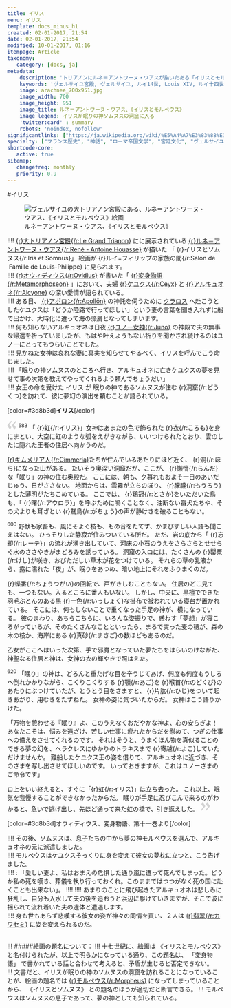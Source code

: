 ```yaml
---
title: イリス
menu: イリス
template: docs_minus_h1
created: 02-01-2017, 21:54
date: 02-01-2017, 21:54
modified: 10-01-2017, 01:16
itempage: Article
taxonomy:
   category: [docs, ja]
metadata:
    description: 'トリアノンにルネ＝アントワーヌ・ウアスが描いたある「イリスとモルペウス」絵画のもとに使用された、オウィディウス作家が書いた変身物語の第十一巻の眠りの神を訪れるイリスの「眠り章」の文書'
    keywords: 'ヴェルサイユ宮殿, ヴェルサイユ, ルイ14世, Louis XIV, ルイ十四世, オウィディウス, 変身物語, トリアノン, 大トリアノン宮殿, 眠り, イリスとソムヌス, ルネ＝アントワーヌ・ウアス, 大トリアノン宮殿, ソムヌス, イリス, モルペウス'
    image: arachnee_700x951.jpg
    image_width: 700
    image_height: 951
    image_title: ルネ＝アントワーヌ・ウアス、《イリスとモルペウス》
    image_legend: イリスが眠りの神ソムヌスの洞窟に入る
    'twitter:card' : summary
    robots: 'noindex, nofollow'
significantlinks: ["https://ja.wikipedia.org/wiki/%E5%A4%A7%E3%83%88%E3%83%AA%E3%82%A2%E3%83%8E%E3%83%B3%E5%AE%AE%E6%AE%BF", "https://ja.wikipedia.org/wiki/%E3%83%AB%E3%83%8D%EF%BC%9D%E3%82%A2%E3%83%B3%E3%83%88%E3%83%AF%E3%83%BC%E3%83%8C%E3%83%BB%E3%82%A6%E3%82%A2%E3%82%B9", "https://ja.wikipedia.org/wiki/%E3%82%AA%E3%82%A6%E3%82%A3%E3%83%87%E3%82%A3%E3%82%A6%E3%82%B9", "https://ja.wikipedia.org/wiki/%E5%A4%89%E8%BA%AB%E7%89%A9%E8%AA%9E", "https://ja.wikipedia.org/wiki/%E3%82%A4%E3%83%BC%E3%83%AA%E3%82%B9", "https://ja.wikipedia.org/wiki/%E3%83%92%E3%83%A5%E3%83%97%E3%83%8E%E3%82%B9", "https://ja.wikipedia.org/wiki/%E3%82%A2%E3%83%9D%E3%83%AD%E3%83%BC%E3%83%B3", "https://ja.wikipedia.org/wiki/%E3%82%AF%E3%83%A9%E3%83%AD%E3%82%B9", "https://ja.wikipedia.org/wiki/%E3%82%AD%E3%83%B3%E3%83%A1%E3%83%AA%E3%82%A2%E4%BA%BA", "https://ja.wikipedia.org/wiki/%E3%83%A6%E3%83%BC%E3%83%8E%E3%83%BC", "https://ja.wikipedia.org/wiki/%E3%82%AB%E3%83%AF%E3%82%BB%E3%83%9F", "https://ja.wikipedia.org/wiki/%E3%83%A2%E3%83%AB%E3%83%9A%E3%82%A6%E3%82%B9"]
specialty: ["フランス歴史", "神話", "ローマ帝国文学", "宮廷文化", "ヴェルサイユ宮殿", "大トリアノン宮殿", "フランス絵画", "フランス古典主義", "ルネ＝アントワーヌ・ウアス"]
shortcode-core:
   active: true
sitemap:
   changefreq: monthly
   priority: 0.9
---
```

#イリス  

<figure><picture>
<source
sizes="(max-width: 767px) 98vw, (min-width: 959px) 50vw, 86vw"
srcset="
/user/sites/docs/pages/01.reference/02.versailles/03.trianon/03.iris/iris-280.webp 280w,
/user/sites/docs/pages/01.reference/02.versailles/03.trianon/03.iris/iris-380.webp 380w,
/user/sites/docs/pages/01.reference/02.versailles/03.trianon/03.iris/iris-480.webp 480w,
/user/sites/docs/pages/01.reference/02.versailles/03.trianon/03.iris/iris-640.webp 640w,
/user/sites/docs/pages/01.reference/02.versailles/03.trianon/03.iris/iris_700x951.webp 700w"
type="image/webp">
<img
src="/user/sites/docs/pages/01.reference/02.versailles/03.trianon/03.iris/iris_700x951.jpg" title="ヴェルサイユの大トリアノン宮殿にある、ルネ＝アントワーヌ・ウアス、《イリスとモルペウス》絵画" alt="ヴェルサイユの大トリアノン宮殿にある、ルネ＝アントワーヌ・ウアス、《イリスとモルペウス》絵画" class="class-diane-img"
sizes="(max-width: 767px) 98vw, (min-width: 959px) 50vw, 86vw"
srcset="
/user/sites/docs/pages/01.reference/02.versailles/03.trianon/03.iris/iris-280.jpg 280w,
/user/sites/docs/pages/01.reference/02.versailles/03.trianon/03.iris/iris-380.jpg 380w,
/user/sites/docs/pages/01.reference/02.versailles/03.trianon/03.iris/iris-480.jpg 480w,
/user/sites/docs/pages/01.reference/02.versailles/03.trianon/03.iris/iris-640.jpg 640w,
/user/sites/docs/pages/01.reference/02.versailles/03.trianon/03.iris/iris_700x951.jpg 700w">
</picture><figcaption>ルネ＝アントワーヌ・ウアス、《イリスとモルペウス》</figcaption></figure>

!!!! [{r}大トリアノン宮殿{/r:Le&#160;Grand&#160;Trianon}][1] にに展示されている [{r}ルネ＝アントワーヌ・ウアス{/r:René&#160;-&#160;Antoine&#160;Houasse}][2] が描いた 「 {r}イリスとソムヌス{/r:Iris&#160;et&#160;Somnus}」 絵画が {r}ルイ=フィリップの<wbr>家族の間{/r:Salon&#160;de<wbr>&#160;Famille&#160;de&#160;Louis-Philippe} に<wbr>見られます。  
!!!! [{r}オウィディウス{/r:Ovidius}][3] が<wbr>書いた「 [{r}変身物語{/r:Metamorphoseon}][4] 」に<wbr>おいて、夫婦 [{r}ケユクス{/r:Ceyx}][5] と [{r}アルキュオネ{/r:Alcyone}][6] の<wbr>深い愛情が<wbr>語られている。  
!!!! ある日、 [{r}アポロン{/r:Apollōn}][7] の神託を伺うために [クラロス][8] へ赴こうとした<wbr>ケユクスは「どうか陸路で<wbr>行ってほしい」という<wbr>妻の言葉を聞き<wbr>入れずに船で<wbr>出かけ、大時化に遭って海の<wbr>藻屑となって<wbr>しまいます。  
!!!! 何も知らない<wbr>アルキュオネは日夜 [{r}ユノー女神{/r:Juno}][9] の神殿で<wbr>夫の無事な帰還を<wbr>祈っていましたが、もはや叶えようもない<wbr>祈りを聞かされ<wbr>続けるのはユノーに<wbr>とってもつらいこと<wbr>でした。  
!!!! 見かねた女神は<wbr>哀れな妻に真実を<wbr>知らせてやるべく、イリスを呼んでこう<wbr>命じました。  
!!!!   「眠りの神ソムヌスの<wbr>ところへ行き、アルキュオネに亡き<wbr>ケユクスの夢を見せて<wbr>事の次第を教えて<wbr>やってくれるよう<wbr>頼んでちょうだい」  
!!!! 女王の命を受けた イリス が 眠りの神である<wbr>ソムヌスが住む {r}洞窟{/r:どうくつ}を<wbr>訪れて、彼に夢幻の<wbr>演出を頼むことが<wbr>語られている。   

[color=#3d8b3d]**イリス**[/color]  

<span><svg xmlns="http://www.w3.org/2000/svg" version="1" width="22px" height="22px" viewBox="0 0 78 78" fill="lightgrey" opacity="1"><path d="M76.5 9.0009L57.0898 32.605c-.88226 1.10283-.88226 1.54397-.88226 1.76454 0 1.10286 1.76455 3.30857 2.8674 4.632l13.0167 14.99877L61.50123 74.9545 50.4727 59.51456c-2.87047-3.97028-10.80793-15.88413-10.80793-19.19267 0-1.76458.6617-2.4263 6.6171-9.7051C60.8395 12.74754 63.04522 10.98297 70.98575 3.0455L76.5 9.00092zm-38.16172 0L18.9281 32.605c-.88228 1.10283-.88228 1.54397-.88228 1.76454 0 1.10286 1.76457 3.30857 2.86742 4.632L33.92688 54.0003 23.3395 74.9545 12.30793 59.51456C9.44053 55.54428 1.5 43.63043 1.5 40.3219c0-1.76458.6617-2.4263 6.6171-9.7051C22.67475 12.74754 24.88043 10.98297 32.82097 3.0455l5.51732 5.9554z"/></svg></span> 
<sup>583</sup> 
「 {r}虹{/r:イリス}」女神は<wbr>あまたの色で飾られた {r}衣{/r:ころも}を<wbr>身にまとい、大空に虹の<wbr>ような弧をえがきながら、いいつけられたとおり、雲のしたに隠れた王者の<wbr>住居ヘ向かうのだ。

[{r}キムメリア人{/r:Cimmeria}][10]たち<wbr>が住んでいる<wbr>あたりにほど近く、 {r}洞{/r:ほら}に<wbr>なった山がある。
たいそう<wbr>奧深い洞窟だが、ここが、 {r}懶惰{/r:らんだ}な「眠り」の神の住む<wbr>奥殿だ。
ここには、朝も、夕暮れもおよそ一日の<wbr>あいだじゅう、日が<wbr>ささない。
地面からは、雲霧が立ちのぼり、 {r}朦朧{/r:もうろう}と<wbr>した薄明がたちこめて<wbr>いる。
ここでは、 {r}鶏冠{/r:とさか}をいただいた鳥も、「 {r}曙{/r:アウロラ}」を呼ぶために鳴く<wbr>ことなく、油断ない<wbr>番犬たちや、その犬よりも<wbr>耳ざとい {r}鵞鳥{/r:がちょう}の声が<wbr>静けさを破ることもない。

<sup>600</sup> 
野獣も家畜も、風にそよぐ枝も、もの音をたてず、かまびすしい人語も<wbr>聞こえはない。
ひっそりした静寂が<wbr>住みついている所だ。
ただ、岩の底から「 {r}忘却{/r:レーテ}」の流れが湧き出していて、河床の小石のうえを<wbr>さらさらとせせらぐ水の<wbr>ささやきがまどろみを<wbr>誘っている。
洞窟の入ロには、たくさんの {r}罌粟{/r:けし}が咲き、おびただしい草木が花を<wbr>つけている。
それらの草の<wbr>乳液から、露に濡れた「夜」が、眠りをあつめ、暗い地上にそれを<wbr>ふりまくのだ。

 {r}蝶番{/r:ちょうつがい}の回転で、戸がきしむこともない。
住居のどこ見ても、一つもない。入るところに<wbr>番人もいない。
しかし、中央に、黒檀でできた<wbr>羽毛ぶとんのある黒 {r}一色{/r:いっしょく}な掛布で被われている<wbr>寝台が置かれている。
そこには、何も<wbr>しないことで重くなった<wbr>手足の神が、横に<wbr>なっている。
彼のまわり、あちらこちらに、いろんな<wbr>姿振りで、惑わす「夢想」が寝ころがっているが、そのたくさんなことと<wbr>いったら、まるで実った<wbr>麦の穂が、森の木の枝か、海岸にある {r}真砂{/r:まさご}の数ほども<wbr>あるのだ。

乙女がここへはいった<wbr>次第、手で邪魔と<wbr>なっていた夢たちを<wbr>はらいのけながた、神聖なる住居と神は、女神の衣の輝やきで<wbr>照はえた。

<sup>620</sup> 
「眠り」の神は、どろんと重たげな目を<wbr>辛うじてあげ、何度も<wbr>何度もうしろヘ<wbr>倒れかかりながら、こくりこくりする {r}顎{/r:あご}を {r}喉首{/r:のどくび}のあたりにぶつけて<wbr>いたが、とうとう目を<wbr>さますと、 {r}片肱{/r:ひじ}をついて<wbr>起きあがり、用むきを<wbr>たずねた。
女神の姿に<wbr>気づいたからだ。
女神はこう語りかけた。

「万物を憩わせる『眠り』よ、このうえなく<wbr>おだやかな神よ、心の安らぎよ！
あなたこそは、悩みを遠ざけ、苦しい仕事に疲れた<wbr>からだを慰めて、つぎの仕事への備えを<wbr>させてくれるのです。
それはそうと、うまくほん物を<wbr>真似ることのできる<wbr>夢の幻を、ヘラクレスにゆかりの<wbr>トラキスまで {r}寄越{/r:よこ}して<wbr>いただけませんか。
難船したケユクス王の姿を<wbr>借りて、アルキュオネに<wbr>近づき、そのさまを写し<wbr>出させてほしいのです。
いっておきますが、これは<wbr>ユノーさまのご命令です」

ロ上をいい終えると、すぐに「{r}虹{/r:イリス}」は立ち<wbr>去った。
これ以上、眠気を我慢することができなかったからだ。
眠りが<wbr>手足に忍びこんで来るのが<wbr>わかると、急いで<wbr>逃げ出し、先ほど通って<wbr>来た虹の橋で、引き<wbr>返えした。 <span><svg xmlns="http://www.w3.org/2000/svg" version="1" width="22px" height="22px" viewBox="0 0 78 78" fill="lightgrey" opacity="1"><path d="M1.5 68.9991L20.9102 45.395c.88226-1.10283.88226-1.54397.88226-1.76454 0-1.10286-1.76455-3.30857-2.8674-4.632L5.90836 23.9997 16.49877 3.0455 27.5273 18.48544c2.87047 3.97028 10.80793 15.88413 10.80793 19.19267 0 1.76458-.6617 2.4263-6.6171 9.7051C17.1605 65.25246 14.95478 67.01703 7.01425 74.9545L1.5 68.99908zm38.16172 0L59.0719 45.395c.88228-1.10283.88228-1.54397.88228-1.76454 0-1.10286-1.76457-3.30857-2.86742-4.632L44.07312 23.9997 54.6605 3.0455l11.03157 15.43992C68.55947 22.45572 76.5 34.36957 76.5 37.6781c0 1.76458-.6617 2.4263-6.6171 9.7051C55.32526 65.25246 53.11957 67.01703 45.17904 74.9545l-5.51732-5.9554z"/></svg></span>

[color=#3d8b3d]オウィディウス、変身物語、第十一巻より[/color]  

!!!! その後、ソムヌスは、息子たちの中から夢の神モルペウスを選んで、アルキュオネの元に派遣しました。  
!!!! モルペウスはケユクスそっくりに身を変えて彼女の夢枕に立つと、こう告げました。  
!!!! : 「愛しい妻よ、私はおまえの危惧した通り嵐に遭って死んでしまった。どうか私の死を嘆き、葬儀を執り行っておくれ。このままではつつがなく死の国に赴くことも出来ない」。
!!!! 
!!!! あまりのことに飛び起きたアルキュオネは悲しみに狂乱し、自分も入水して夫の後を追おうと浜辺に駆けていきますが、そこで波に揺られて流れ着いた夫の遺体と遭遇します。  
!!!! 身も世もあらず悲嘆する彼女の姿が神々の同情を買い、２人は [{r}翡翠{/r:カワセミ}][11] に姿を変えられるのだ。  
<br>

!!! #####絵画の題名について：
!!! 十七世紀に、絵画は 《イリスとモルペウス》 と名付けられたが、以上で明らかになっている通り、この題名は、 「変身物語」 で書かれている話と合わせて考えると、矛盾が生じると否定できない。  
!!! 文書だと、イリスが眠りの神のソムヌスの洞窟を訪れることになっていることが、絵画の題名では [{r}モルペウス{/r:Morpheus}][12] になってしまっていることから、 《イリスとソムヌス》 との題名のほうが適切だと断言できる。
!!! モルペウスはソムヌスの息子であって、夢の神としても知られている。  

[1]: https://ja.wikipedia.org/wiki/%E5%A4%A7%E3%83%88%E3%83%AA%E3%82%A2%E3%83%8E%E3%83%B3%E5%AE%AE%E6%AE%BF "https://ja.wikipedia.org/wiki/大トリアノン宮殿"
[2]: https://ja.wikipedia.org/wiki/%E3%83%AB%E3%83%8D%EF%BC%9D%E3%82%A2%E3%83%B3%E3%83%88%E3%83%AF%E3%83%BC%E3%83%8C%E3%83%BB%E3%82%A6%E3%82%A2%E3%82%B9　"https://ja.wikipedia.org/wiki/ルネ＝アントワーヌ・ウアス"
[3]: https://ja.wikipedia.org/wiki/%E3%82%AA%E3%82%A6%E3%82%A3%E3%83%87%E3%82%A3%E3%82%A6%E3%82%B9 "https://ja.wikipedia.org/wiki/オウィディウス"
[4]: https://ja.wikipedia.org/wiki/%E5%A4%89%E8%BA%AB%E7%89%A9%E8%AA%9E "https://ja.wikipedia.org/wiki/変身物語"
[5]: https://ja.wikipedia.org/wiki/%E3%82%A4%E3%83%BC%E3%83%AA%E3%82%B9 "https://ja.wikipedia.org/wiki/イーリス"
[6]: https://ja.wikipedia.org/wiki/%E3%83%92%E3%83%A5%E3%83%97%E3%83%8E%E3%82%B9 "https://ja.wikipedia.org/wiki/ヒュプノス"
[7]: https://ja.wikipedia.org/wiki/%E3%82%A2%E3%83%9D%E3%83%AD%E3%83%BC%E3%83%B3 "https://ja.wikipedia.org/wiki/アポローン"
[8]: https://ja.wikipedia.org/wiki/%E3%82%AF%E3%83%A9%E3%83%AD%E3%82%B9 "https://ja.wikipedia.org/wiki/クラロス"
[9]: https://ja.wikipedia.org/wiki/%E3%83%A6%E3%83%BC%E3%83%8E%E3%83%BC "https://ja.wikipedia.org/wiki/ユーノー"
[10]: https://ja.wikipedia.org/wiki/%E3%82%AD%E3%83%B3%E3%83%A1%E3%83%AA%E3%82%A2%E4%BA%BA "https://ja.wikipedia.org/wiki/キンメリア人"
[11]: https://ja.wikipedia.org/wiki/%E3%82%AB%E3%83%AF%E3%82%BB%E3%83%9F "https://ja.wikipedia.org/wiki/カワセミ"
[12]: https://ja.wikipedia.org/wiki/%E3%83%A2%E3%83%AB%E3%83%9A%E3%82%A6%E3%82%B9 "https://ja.wikipedia.org/wiki/モルペウス"